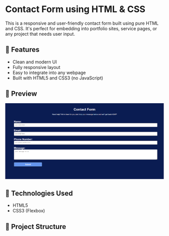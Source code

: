 # Contact Form using HTML & CSS

This is a responsive and user-friendly contact form built using pure HTML and CSS. It's perfect for embedding into portfolio sites, service pages, or any project that needs user input.

## 🌟 Features

- Clean and modern UI
- Fully responsive layout
- Easy to integrate into any webpage
- Built with HTML5 and CSS3 (no JavaScript)

## 📸 Preview

![Screenshot](screenshot.png)

## 🧰 Technologies Used

- HTML5
- CSS3 (Flexbox)

## 📁 Project Structure
